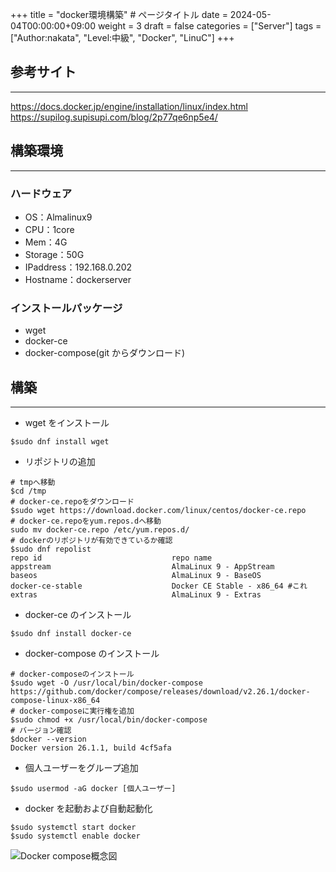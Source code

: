 +++
title = "docker環境構築" # ページタイトル
date = 2024-05-04T00:00:00+09:00
weight = 3
draft = false
categories = ["Server"]
tags = ["Author:nakata", "Level:中級", "Docker", "LinuC"]
+++

## 参考サイト

---

https://docs.docker.jp/engine/installation/linux/index.html \
https://supilog.supisupi.com/blog/2p77qe6np5e4/

## 構築環境

---

### ハードウェア

- OS：Almalinux9
- CPU：1core
- Mem：4G
- Storage：50G
- IPaddress：192.168.0.202
- Hostname：dockerserver

### インストールパッケージ

- wget
- docker-ce
- docker-compose(git からダウンロード)

## 構築

---

- wget をインストール

```
$sudo dnf install wget
```

- リポジトリの追加

```
# tmpへ移動
$cd /tmp
# docker-ce.repoをダウンロード
$sudo wget https://download.docker.com/linux/centos/docker-ce.repo
# docker-ce.repoをyum.repos.dへ移動
sudo mv docker-ce.repo /etc/yum.repos.d/
# dockerのリポジトリが有効できているか確認
$sudo dnf repolist
repo id                             repo name
appstream                           AlmaLinux 9 - AppStream
baseos                              AlmaLinux 9 - BaseOS
docker-ce-stable                    Docker CE Stable - x86_64 #これ
extras                              AlmaLinux 9 - Extras
```

- docker-ce のインストール

```
$sudo dnf install docker-ce
```

- docker-compose のインストール

```
# docker-composeのインストール
$sudo wget -O /usr/local/bin/docker-compose https://github.com/docker/compose/releases/download/v2.26.1/docker-compose-linux-x86_64
# docker-composeに実行権を追加
$sudo chmod +x /usr/local/bin/docker-compose
# バージョン確認
$docker --version
Docker version 26.1.1, build 4cf5afa
```

- 個人ユーザーをグループ追加

```
$sudo usermod -aG docker [個人ユーザー]
```

- docker を起動および自動起動化

```
$sudo systemctl start docker
$sudo systemctl enable docker
```

![Docker compose概念図](/img/docker-build/Docker_compose.drawio.png)